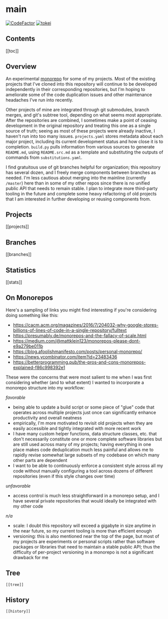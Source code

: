 # main

[![CodeFactor](https://www.codefactor.io/repository/github/generic-github-user/main/badge)](https://www.codefactor.io/repository/github/generic-github-user/main)
[![tokei](https://img.shields.io/tokei/lines/github/generic-github-user/main)](https://github.com/generic-github-user/main)

## Contents

[[toc]]

## Overview

An experimental [monorepo](https://en.wikipedia.org/wiki/Monorepo) for some of
my projects. Most of the existing projects that I've cloned into this
repository will continue to be developed independently in their corresponding
repositories, but I'm hoping to ameliorate some of the code duplication issues
and other maintenance headaches I've run into recently.

Other projects of mine are integrated through git submodules, branch merges,
and git's subtree tool, depending on what seems most appropriate. After the
repositories are combined, I sometimes make a point of ceasing development in
the original repository and treating this one as a single source of truth;
seeing as most of these projects were already inactive, I haven't run into too
many issues. `projects.yaml` stores metadata about each major project,
including its current development status and how close it is to completion.
`build.py` pulls information from various sources to generate `README.md`,
using `README.src.md` as a template and substituting the outputs of commands
from `substitutions.yaml`.

I find gratuitous use of git branches helpful for organization; this repository
has several dozen, and I freely merge components between branches as needed.
I'm less cautious about merging into the mainline (currently `/master`) here
than in some of my other repos since there is no unified public API that needs
to remain stable. I plan to integrate more third-party tooling in the future
and complete some heavy refactoring of old projects that I am interested in
further developing or reusing components from.

## Projects

[[projects]]

## Branches

[[branches]]

## Statistics

[[stats]]

## On Monorepos

Here's a sampling of links you might find interesting if you're considering
doing something like this:

- https://cacm.acm.org/magazines/2016/7/204032-why-google-stores-billions-of-lines-of-code-in-a-single-repository/fulltext
- https://presumably.de/monorepos-and-the-fallacy-of-scale.html
- https://medium.com/@mattklein123/monorepos-please-dont-e9a279be011b
- https://blog.afoolishmanifesto.com/posts/personal-monorepo/
- https://news.ycombinator.com/item?id=23483436
- https://betterprogramming.pub/the-pros-and-cons-monorepos-explained-f86c998392e1

These were the concerns that were most salient to me when I was first
considering whether (and to what extent) I wanted to incorporate a monorepo
structure into my workflow:

*favorable*

- being able to update a build script or some piece of "glue" code that
	operates across multiple projects just once can significantly enhance
	productivity and overall neatness
- empirically, I'm more motivated to revisit old projects when they are easily
	accessible and tightly integrated with more recent work
- I have many custom helper functions, data structure classes, etc. that don't
	necessarily constitute one or more complete software libraries but are still
	used across many of my projects; having everything in one place makes code
	deduplication much less painful and allows me to rapidly revise somewhat
	large subsets of my codebase on which many other parts are dependent
- I want to be able to continuously enforce a consistent style across all my
	code without manually configuring a tool across dozens of different
	repositories (even if this style changes over time)

*unfavorable*

- access control is much less straightforward in a monorepo setup, and I have
	several private repositories that would ideally be integrated with my other
	code

*n/a*

- scale: I doubt this repository will exceed a gigabyte in size anytime in the
	near future, so my current tooling is more than efficient enough
- versioning: this is also mentioned near the top of the page, but most of my
	projects are experiments or personal scripts rather than software packages or
	libraries that need to maintain a stable public API; thus the difficulty of
	per-project versioning in a monorepo is not a significant drawback for me

## Tree

```
[[tree]]
```

## History

```
[[history]]
```
